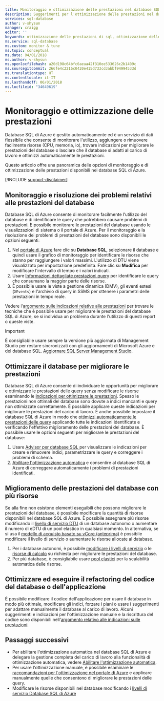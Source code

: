 ```yaml
---
title: Monitoraggio e ottimizzazione delle prestazioni nel database SQL di Azure | Microsoft Docs
description: Suggerimenti per l'ottimizzazione delle prestazioni nel database SQL di Azure tramite valutazione e miglioramento.
services: sql-database
author: v-shysun
manager: craigg
editor: ''
keywords: ottimizzazione delle prestazioni di sql, ottimizzazione delle prestazioni del database, suggerimenti di ottimizzazione delle prestazioni di sql ottimizzazione delle prestazioni del database sql
ms.service: sql-database
ms.custom: monitor & tune
ms.topic: conceptual
ms.date: 04/01/2018
ms.author: v-shysun
ms.openlocfilehash: a20d198c64bfc6aeaa42f310ee533626c2b1409c
ms.sourcegitcommit: 266fe4c2216c0420e415d733cd3abbf94994533d
ms.translationtype: HT
ms.contentlocale: it-IT
ms.lasthandoff: 06/01/2018
ms.locfileid: "34649619"
---
```

# <a name="monitoring-and-performance-tuning"></a>Monitoraggio e ottimizzazione delle prestazioni

Database SQL di Azure è gestito automaticamente ed è un servizio di dati flessibile che consente di monitorare l'utilizzo, aggiungere o rimuovere facilmente risorse (CPU, memoria, io), trovare indicazioni per migliorare le prestazioni del database o lasciare che il database si adatti al carico di lavoro e ottimizzi automaticamente le prestazioni.

Questo articolo offre una panoramica delle opzioni di monitoraggio e di ottimizzazione delle prestazioni disponibili nel database SQL di Azure.

[!INCLUDE [support-disclaimer](../../includes/support-disclaimer.md)]

## <a name="monitoring-and-troubleshooting-database-performance"></a>Monitoraggio e risoluzione dei problemi relativi alle prestazioni del database

Database SQL di Azure consente di monitorare facilmente l'utilizzo del database e di identificare le query che potrebbero causare problemi di prestazioni. È possibile monitorare le prestazioni del database usando le visualizzazioni di sistema o il portale di Azure. Per il monitoraggio e la risoluzione dei problemi di prestazioni del database sono disponibili le opzioni seguenti:

1. Nel [portale di Azure](https://portal.azure.com) fare clic su **Database SQL**, selezionare il database e quindi usare il grafico di monitoraggio per identificare le risorse che stanno per raggiungere i valori massimi. L'utilizzo di DTU viene visualizzato per impostazione predefinita. Fare clic su **Modifica** per modificare l'intervallo di tempo e i valori indicati.
2. Usare [Informazioni dettagliate prestazioni query](sql-database-query-performance.md) per identificare le query che consumano la maggior parte delle risorse.
3. È possibile usare le viste a gestione dinamica (DMV), gli eventi estesi (`XEvents`) e l'archivio di query in SSMS per ottenere i parametri delle prestazioni in tempo reale.

Vedere l'[argomento sulle indicazioni relative alle prestazioni](sql-database-performance-guidance.md) per trovare le tecniche che è possibile usare per migliorare le prestazioni del database SQL di Azure, se si individua un problema durante l'utilizzo di questi report o queste viste.

> [!IMPORTANT] 
> È consigliabile usare sempre la versione più aggiornata di Management Studio per restare sincronizzati con gli aggiornamenti di Microsoft Azure e del database SQL. [Aggiornare SQL Server Management Studio](https://msdn.microsoft.com/library/mt238290.aspx).
>

## <a name="optimize-database-to-improve-performance"></a>Ottimizzare il database per migliorare le prestazioni

Database SQL di Azure consente di individuare le opportunità per migliorare e ottimizzare le prestazioni delle query senza modificare le risorse esaminando le [indicazioni per ottimizzare le prestazioni](sql-database-advisor.md). Spesso le prestazioni non ottimali del database sono dovute a indici mancanti e query non ottimizzate correttamente. È possibile applicare queste indicazioni per migliorare le prestazioni del carico di lavoro.
È anche possibile impostare il database SQL di Azure in modo che [ottimizzi automaticamente le prestazioni delle query](sql-database-automatic-tuning.md) applicando tutte le indicazioni identificate e verificando l'effettivo miglioramento delle prestazioni del database. È possibile usare le opzioni seguenti per migliorare le prestazioni del database:

1. Usare [Advisor per database SQL ](sql-database-advisor-portal.md) per visualizzare le indicazioni per creare e rimuovere indici, parametrizzare le query e correggere i problemi di schema.
2. [Abilitare l'ottimizzazione automatica](sql-database-automatic-tuning-enable.md) e consentire al database SQL di Azure di correggere automaticamente i problemi di prestazioni identificati.

## <a name="improving-database-performance-with-more-resources"></a>Miglioramento delle prestazioni del database con più risorse

Se alla fine non esistono elementi eseguibili che possono migliorare le prestazioni del database, è possibile modificare la quantità di risorse disponibili nel database SQL di Azure. È possibile assegnare più risorse modificando il [livello di servizio DTU](sql-database-service-tiers-dtu.md) di un database autonomo o aumentare il numero di eDTU di un pool elastico in qualsiasi momento. In alternativa, se si usa il [modello di acquisto basato su vCore (anteprima)](sql-database-service-tiers-vcore.md) è possibile modificare il livello di servizio o aumentare le risorse allocate al database. 
1. Per i database autonomi, è possibile [modificare i livelli di servizio](sql-database-service-tiers-dtu.md) o le [risorse di calcolo](sql-database-service-tiers-vcore.md) su richiesta per migliorare le prestazioni del database.
2. Per più database, è consigliabile usare [pool elastici](sql-database-elastic-pool-guidance.md) per la scalabilità automatica delle risorse.

## <a name="tune-and-refactor-application-or-database-code"></a>Ottimizzare ed eseguire il refactoring del codice del database o dell'applicazione

È possibile modificare il codice dell'applicazione per usare il database in modo più ottimale, modificare gli indici, forzare i piani o usare i suggerimenti per adattare manualmente il database al carico di lavoro. Alcuni suggerimenti e indicazioni per l'ottimizzazione manuale e la riscrittura del codice sono disponibili nell'[argomento relativo alle indicazioni sulle prestazioni](sql-database-performance-guidance.md).


## <a name="next-steps"></a>Passaggi successivi

- Per abilitare l'ottimizzazione automatica nel database SQL di Azure e delegare la gestione completa del carico di lavoro alla funzionalità di ottimizzazione automatica, vedere [Abilitare l'ottimizzazione automatica](sql-database-automatic-tuning-enable.md).
- Per usare l'ottimizzazione manuale, è possibile esaminare le [raccomandazioni per l'ottimizzazione nel portale di Azure](sql-database-advisor-portal.md) e applicare manualmente quelle che consentono di migliorare le prestazioni delle query.
- Modificare le risorse disponibili nel database modificando i [livelli di servizio Database SQL di Azure](sql-database-performance-guidance.md)
